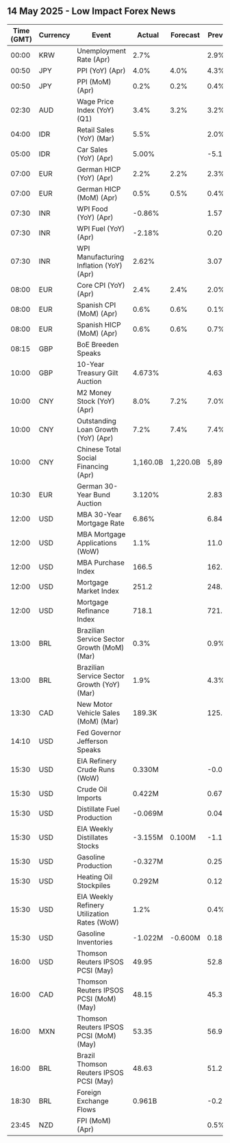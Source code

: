 ## 14 May 2025 - Low Impact Forex News

| Time (GMT) | Currency | Event | Actual | Forecast | Previous |
|------|----------|-------|--------|----------|----------|
| 00:00 | KRW | Unemployment Rate (Apr) | 2.7% |  | 2.9% |
| 00:50 | JPY | PPI (YoY) (Apr) | 4.0% | 4.0% | 4.3% |
| 00:50 | JPY | PPI (MoM) (Apr) | 0.2% | 0.2% | 0.4% |
| 02:30 | AUD | Wage Price Index (YoY) (Q1) | 3.4% | 3.2% | 3.2% |
| 04:00 | IDR | Retail Sales (YoY) (Mar) | 5.5% |  | 2.0% |
| 05:00 | IDR | Car Sales (YoY) (Apr) | 5.00% |  | -5.10% |
| 07:00 | EUR | German HICP (YoY) (Apr) | 2.2% | 2.2% | 2.3% |
| 07:00 | EUR | German HICP (MoM) (Apr) | 0.5% | 0.5% | 0.4% |
| 07:30 | INR | WPI Food (YoY) (Apr) | -0.86% |  | 1.57% |
| 07:30 | INR | WPI Fuel (YoY) (Apr) | -2.18% |  | 0.20% |
| 07:30 | INR | WPI Manufacturing Inflation (YoY) (Apr) | 2.62% |  | 3.07% |
| 08:00 | EUR | Core CPI (YoY) (Apr) | 2.4% | 2.4% | 2.0% |
| 08:00 | EUR | Spanish CPI (MoM) (Apr) | 0.6% | 0.6% | 0.1% |
| 08:00 | EUR | Spanish HICP (MoM) (Apr) | 0.6% | 0.6% | 0.7% |
| 08:15 | GBP | BoE Breeden Speaks |  |  |  |
| 10:00 | GBP | 10-Year Treasury Gilt Auction | 4.673% |  | 4.638% |
| 10:00 | CNY | M2 Money Stock (YoY) (Apr) | 8.0% | 7.2% | 7.0% |
| 10:00 | CNY | Outstanding Loan Growth (YoY) (Apr) | 7.2% | 7.4% | 7.4% |
| 10:00 | CNY | Chinese Total Social Financing (Apr) | 1,160.0B | 1,220.0B | 5,890.0B |
| 10:30 | EUR | German 30-Year Bund Auction | 3.120% |  | 2.830% |
| 12:00 | USD | MBA 30-Year Mortgage Rate | 6.86% |  | 6.84% |
| 12:00 | USD | MBA Mortgage Applications (WoW) | 1.1% |  | 11.0% |
| 12:00 | USD | MBA Purchase Index | 166.5 |  | 162.8 |
| 12:00 | USD | Mortgage Market Index | 251.2 |  | 248.4 |
| 12:00 | USD | Mortgage Refinance Index | 718.1 |  | 721.0 |
| 13:00 | BRL | Brazilian Service Sector Growth (MoM) (Mar) | 0.3% |  | 0.9% |
| 13:00 | BRL | Brazilian Service Sector Growth (YoY) (Mar) | 1.9% |  | 4.3% |
| 13:30 | CAD | New Motor Vehicle Sales (MoM) (Mar) | 189.3K |  | 125.4K |
| 14:10 | USD | Fed Governor Jefferson Speaks |  |  |  |
| 15:30 | USD | EIA Refinery Crude Runs (WoW) | 0.330M |  | -0.007M |
| 15:30 | USD | Crude Oil Imports | 0.422M |  | 0.673M |
| 15:30 | USD | Distillate Fuel Production | -0.069M |  | 0.041M |
| 15:30 | USD | EIA Weekly Distillates Stocks | -3.155M | 0.100M | -1.107M |
| 15:30 | USD | Gasoline Production | -0.327M |  | 0.253M |
| 15:30 | USD | Heating Oil Stockpiles | 0.292M |  | 0.123M |
| 15:30 | USD | EIA Weekly Refinery Utilization Rates (WoW) | 1.2% |  | 0.4% |
| 15:30 | USD | Gasoline Inventories | -1.022M | -0.600M | 0.188M |
| 16:00 | USD | Thomson Reuters IPSOS PCSI (May) | 49.95 |  | 52.80 |
| 16:00 | CAD | Thomson Reuters IPSOS PCSI (MoM) (May) | 48.15 |  | 45.35 |
| 16:00 | MXN | Thomson Reuters IPSOS PCSI (MoM) (May) | 53.35 |  | 56.92 |
| 16:00 | BRL | Brazil Thomson Reuters IPSOS PCSI (May) | 48.63 |  | 51.28 |
| 18:30 | BRL | Foreign Exchange Flows | 0.961B |  | -0.235B |
| 23:45 | NZD | FPI (MoM) (Apr) |  |  | 0.5% |
